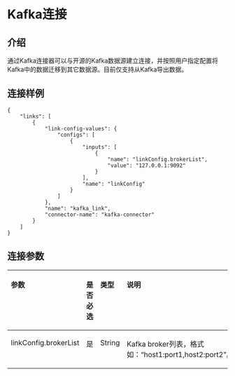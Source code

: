 # Kafka连接<a name="dgc_02_0274"></a>

## 介绍<a name="zh-cn_topic_0108272808_section621837"></a>

通过Kafka连接器可以与开源的Kafka数据源建立连接，并按照用户指定配置将Kafka中的数据迁移到其它数据源。目前仅支持从Kafka导出数据。

## 连接样例<a name="zh-cn_topic_0108272808_section6163607716523"></a>

```
{
    "links": [
        {
            "link-config-values": {
                "configs": [
                    {
                        "inputs": [
                            {
                                "name": "linkConfig.brokerList",
                                "value": "127.0.0.1:9092"
                            }
                        ],
                        "name": "linkConfig"
                    }
                ]
            },
            "name": "kafka_link",
            "connector-name": "kafka-connector"
        }
    ]
}
```

## 连接参数<a name="zh-cn_topic_0108272808_section5035508012043"></a>

<a name="zh-cn_topic_0108272808_table13922888141527"></a>
<table><thead align="left"><tr id="zh-cn_topic_0108272808_row229143141527"><th class="cellrowborder" valign="top" width="20.22%" id="mcps1.1.5.1.1"><p id="zh-cn_topic_0108272808_p66756185141527"><a name="zh-cn_topic_0108272808_p66756185141527"></a><a name="zh-cn_topic_0108272808_p66756185141527"></a>参数</p>
</th>
<th class="cellrowborder" valign="top" width="20.16%" id="mcps1.1.5.1.2"><p id="zh-cn_topic_0108272808_p38541938141527"><a name="zh-cn_topic_0108272808_p38541938141527"></a><a name="zh-cn_topic_0108272808_p38541938141527"></a>是否必选</p>
</th>
<th class="cellrowborder" valign="top" width="17.419999999999998%" id="mcps1.1.5.1.3"><p id="zh-cn_topic_0108272808_p34889279141527"><a name="zh-cn_topic_0108272808_p34889279141527"></a><a name="zh-cn_topic_0108272808_p34889279141527"></a>类型</p>
</th>
<th class="cellrowborder" valign="top" width="42.199999999999996%" id="mcps1.1.5.1.4"><p id="zh-cn_topic_0108272808_p7459369141527"><a name="zh-cn_topic_0108272808_p7459369141527"></a><a name="zh-cn_topic_0108272808_p7459369141527"></a>说明</p>
</th>
</tr>
</thead>
<tbody><tr id="zh-cn_topic_0108272808_row2725489141730"><td class="cellrowborder" valign="top" width="20.22%" headers="mcps1.1.5.1.1 "><p id="zh-cn_topic_0108272808_p28492222171138"><a name="zh-cn_topic_0108272808_p28492222171138"></a><a name="zh-cn_topic_0108272808_p28492222171138"></a>linkConfig.brokerList</p>
</td>
<td class="cellrowborder" valign="top" width="20.16%" headers="mcps1.1.5.1.2 "><p id="zh-cn_topic_0108272808_p2813219141730"><a name="zh-cn_topic_0108272808_p2813219141730"></a><a name="zh-cn_topic_0108272808_p2813219141730"></a>是</p>
</td>
<td class="cellrowborder" valign="top" width="17.419999999999998%" headers="mcps1.1.5.1.3 "><p id="zh-cn_topic_0108272808_p26544197141730"><a name="zh-cn_topic_0108272808_p26544197141730"></a><a name="zh-cn_topic_0108272808_p26544197141730"></a>String</p>
</td>
<td class="cellrowborder" valign="top" width="42.199999999999996%" headers="mcps1.1.5.1.4 "><p id="zh-cn_topic_0108272808_p2596372141730"><a name="zh-cn_topic_0108272808_p2596372141730"></a><a name="zh-cn_topic_0108272808_p2596372141730"></a>Kafka broker列表，格式如：<span class="parmvalue" id="zh-cn_topic_0108272808_parmvalue5393115815435"><a name="zh-cn_topic_0108272808_parmvalue5393115815435"></a><a name="zh-cn_topic_0108272808_parmvalue5393115815435"></a>“host1:port1,host2:port2”</span>。</p>
</td>
</tr>
</tbody>
</table>

